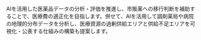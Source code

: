 AIを活用した医薬品データの分析・評価を推進し、市販薬への移行判断を補助することで、医療費の適正化を目指します。併せて、AIを活用して調剤薬局や病院の地理的分布データを分析し、医療資源の過剰供給エリアと供給不足エリアを可視化・公表する仕組みの構築も提案します。